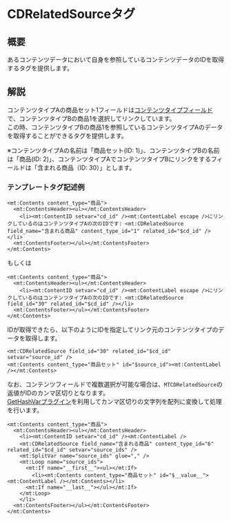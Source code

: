 # CDRelatedSourceタグ

## 概要

あるコンテンツデータにおいて自身を参照しているコンテンツデータのIDを取得するタグを提供します。

## 解説

コンテンツタイプAの商品セット1フィールドは[コンテンツタイプフィールド](https://www.movabletype.jp/documentation/mt7/designers-guide/designing-content-type/available-field-types/content-type.html)で、コンテンツタイプBの商品1を選択してリンクしています。  
この時、コンテンツタイプBの商品1を参照しているコンテンツタイプAのデータを取得することができるタグを提供します。

※コンテンツタイプAの名前は「商品セット(ID: 1)」、コンテンツタイプBの名前は「商品(ID: 2)」、コンテンツタイプAでコンテンツタイプBにリンクをするフィールドは「含まれる商品（ID: 30）」とします。

### テンプレートタグ記述例

```
<mt:Contents content_type="商品">
  <mt:ContentsHeader><ul></mt:ContentsHeader>
    <li><mt:ContentID setvar="cd_id" /><mt:ContentLabel escape />にリンクしているのはコンテンツタイプAの次のIDです: <mt:CDRelatedSource field_name="含まれる商品" content_type_id="1" related_id="$cd_id" /></li>
  <mt:ContentsFooter></ul></mt:ContentsFooter>
</mt:Contents>
```
もしくは

```
<mt:Contents content_type="商品">
  <mt:ContentsHeader><ul></mt:ContentsHeader>
    <li><mt:ContentID setvar="cd_id" /><mt:ContentLabel escape />にリンクしているのはコンテンツタイプAの次のIDです: <mt:CDRelatedSource field_id="30" related_id="$cd_id" /></li>
  <mt:ContentsFooter></ul></mt:ContentsFooter>
</mt:Contents>
```

IDが取得できたら、以下のようにIDを指定してリンク元のコンテンツタイプのデータを取得します。

```
<mt:CDRelatedSource field_id="30" related_id="$cd_id" setvar="source_id" />
<mt:Contents content_type="商品セット" id="$source_id"><mt:ContentLabel /></mt:Contents>
```

なお、コンテンツフィールドで複数選択が可能な場合は、`MTCDRelatedSource`の返値がIDのカンマ区切りとなります。  
[GetHashVarプラグイン](https://github.com/alfasado/mt-plugin-get-hash-var)を利用してカンマ区切りの文字列を配列に変換して処理を行います。

```
<mt:Contents content_type="商品">
  <mt:ContentsHeader><ul></mt:ContentsHeader>
    <li><mt:ContentID setvar="cd_id" /><mt:ContentLabel />
    <mt:CDRelatedSource field_name="含まれる商品" content_type_id="6" related_id="$cd_id" setvar="source_ids" />
    <mt:SplitVar name="source_ids" glue="," />
    <mt:Loop name="source_ids">
      <mt:If name="__first__"><ul></mt:If>
        <li><mt:Contents content_type="商品セット" id="$__value__"><mt:ContentLabel /></mt:Contents></li>
      <mt:If name="__last__"></ul></mt:If>
    </mt:Loop>
    </li>
  <mt:ContentsFooter></ul></mt:ContentsFooter>
</mt:Contents>
```
